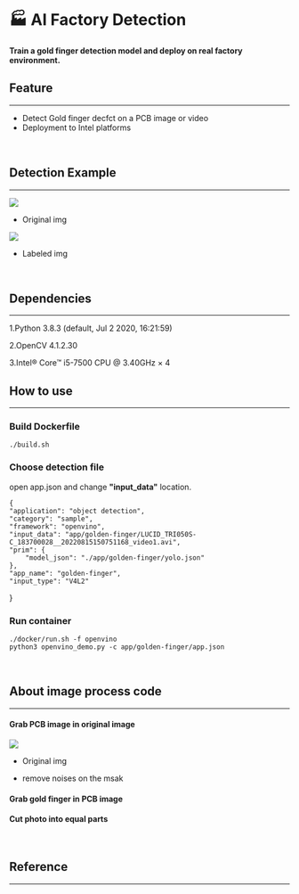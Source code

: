 # :factory: AI Factory Detection
**Train a gold finger detection model and deploy on real factory environment.**
<br>

## Feature
---
- Detect Gold finger decfct on a PCB image or video
- Deployment to Intel platforms
<br>

## Detection Example
---
![](https://github.com/Johnny-Hu-intern/ai-factory-detection/blob/aa55a8925498b69ec1c134d72e82847ca83e8c95/README_intro_img/LUCID_6.jpg)

- Original img

![](https://github.com/Johnny-Hu-intern/ai-factory-detection/blob/aa55a8925498b69ec1c134d72e82847ca83e8c95/README_intro_img/result.png)

- Labeled img
<br>

## Dependencies
---
1.Python 3.8.3 (default, Jul  2 2020, 16:21:59)

2.OpenCV 4.1.2.30

3.Intel® Core™ i5-7500 CPU @ 3.40GHz × 4
<br>

## How to use
---
### Build Dockerfile
    ./build.sh
### Choose detection file
open app.json and change **"input_data"** location.
    
    {
    "application": "object detection",
    "category": "sample",
    "framework": "openvino",
    "input_data": "app/golden-finger/LUCID_TRI050S-C_183700028__20220815150751168_video1.avi",
    "prim": {
        "model_json": "./app/golden-finger/yolo.json"
    },
    "app_name": "golden-finger",
    "input_type": "V4L2"
}
### Run container
    ./docker/run.sh -f openvino
    python3 openvino_demo.py -c app/golden-finger/app.json
<br>

## About image process code 
---
#### Grab PCB image in original image
![](https://github.com/Johnny-Hu-intern/ai-factory-detection/blob/aa55a8925498b69ec1c134d72e82847ca83e8c95/README_intro_img/LUCID_6.jpg)

- Original img

<!-- ![](https://github.com/Johnny-Hu-intern/ai-factory-detection/blob/aa55a8925498b69ec1c134d72e82847ca83e8c95/README_intro_img/remove_noise_mask_screenshot_17.08.2022.png) -->
- remove noises on the msak
#### Grab gold finger in PCB image
#### Cut photo into equal parts
<br>

## Reference
---
